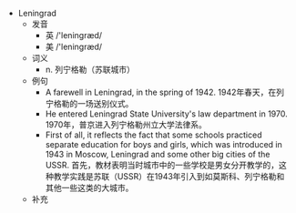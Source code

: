 - Leningrad
  - 发音
    - 英 /'leninɡræd/
    - 美 /'leninɡræd/
  - 词义
    - n. 列宁格勒（苏联城市）
  - 例句
    - A farewell in Leningrad, in the spring of 1942. 1942年春天，在列宁格勒的一场送别仪式。
    - He entered Leningrad State University's law department in 1970. 1970年，普京进入列宁格勒州立大学法律系。
    - First of all, it reflects the fact that some schools practiced separate education for boys and girls, which was introduced in 1943 in Moscow, Leningrad and some other big cities of the USSR. 首先，教材表明当时城市中的一些学校是男女分开教学的，这种教学实践是苏联（USSR）在1943年引入到如莫斯科、列宁格勒和其他一些这类的大城市。
  - 补充